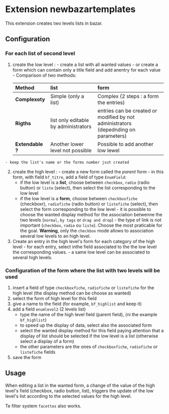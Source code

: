 # Extension newbazartemplates

This extension creates two levels lists in bazar. 

## Configuration

### For each list of second level

  1. create the low level :
    - create a list with all wanted values
    - or create a form which can contain only a title field and add anentry for each value
    - Comparison of two methods:
      
      | **Method**    | **list**               | **form**                                      |
      |:---------------|:------------------------|:----------------------------------------------------|
      | **Complexoty** | Simple (only a list) | Complex (2 steps : a form the entries) |
      | **Rigths**     | list only editable by administrators | entries can be created or modified by not administrators (depednding on parameters) |
      | **Extendable ?**|  Another lower level not possible| Possible to add another low lewel |
    - keep the list's name or the forms number jsut created
  2. create the high level :
    - create a new form called the _parent_ form
    - in this form, with field `bf_titre`, add a field of type `EnumField`:
       - if the low level is a **list**, choose between `checkbox`, `radio` (radio button) or `liste` (select), then select the list corresponding to the low level
       - if the low level is a **form**, choose between `checkboxfiche` (checkboxr), `radiofiche` (radio button) or `listefiche` (select), then select the form corresponding to the low level
    - it is possible to choose the wanted display method for the association betwenne the two levels (`normal`, `by tags` or `drag and drop`)
    - the type of link is not important (`checkbox`, `radio` ou `liste`). Choose the most praticable for the goal. **Warning**, only the `checkbox` mode allows to association several low levels to an high level.
  3. Create an entry in the high level's form for each category of the high level
    - for each entry, select inthe field associated to the the low level the corresponding values.
    - a same low level can be associated to several high levels.

### Configuration of the form where the list with two levels will be used
    
 1. insert a field of type `checkboxfiche`, `radiofiche` or `listefiche` for the high level (the display method can be choose as wanted)
 2. select the form of high level for this field
 3. give a name to the field (for example, `bf_highlist` and keep it)
 4. add a field `enumlevel2` (2 levels list)
      - type the name of the high level field (parent field), (ni the example `bf_highlist`)
      - to speed up the display of data, select also the associated form
      - select the wanted display method for this field paying attention that a display of list should be selected if the low level is a list (otherwise select a display of a form) 
      - the other parameters are the ones of `checkboxfiche`, `radiofiche` or `listefiche` fields
 5. save the form

## Usage

When editing a list in the wanted form, a change of the value of the high level's field (checkbox, radio button, list), triggers the update of the low level's list according to the selected values for the high level.

Te filter system `facettes` also works.